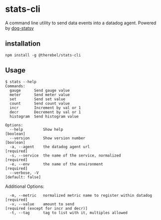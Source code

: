 # stats-cli
A command line utility to send data events into a datadog agent. Powered by [dog-statsy](https://github.com/segmentio/dog-statsy)

## installation

```
npm install -g @therebel/stats-cli
```

## Usage

```
$ stats --help                                                                          
Commands:
  gauge      Send gauge value
  meter      Send meter value
  set        Send set value
  count      Send count value
  incr       Increment by val or 1
  decr       Decrement by val or 1
  histogram  Send histogram value

Options:
  --help         Show help                                             [boolean]
  --version      Show version number                                   [boolean]
  -a, --agent    the datadog agent url                                [required]
  -s, --service  the name of the service, normalized                  [required]
  -e, --env      the name of the environment                          [required]
  --verbose, -V                                                 [default: false]
```

Additional Options:
```
  -m, --metric   normalized metric name to register within datadog    [required]
  -v, --value    amount to send                                       [required (except for incr and decr)]
  -t, --tag      tag to list with it, multiples allowed
```
